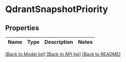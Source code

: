 # QdrantSnapshotPriority


## Properties
Name | Type | Description | Notes
------------ | ------------- | ------------- | -------------


[[Back to Model list]](../README.md#models) [[Back to API list]](../README.md#api-endpoints) [[Back to README]](../README.md)


